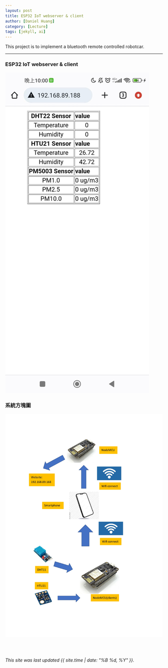 ```yaml
---
layout: post
title: ESP32 IoT webserver & client
author: [Daniel Huang]
category: [Lecture]
tags: [jekyll, ai]
---
```


This project is to implement a bluetooth remote controlled robotcar.

---


###  ESP32 IoT webserver & client
![](https://github.com/xxhuang0913/MCU-project/blob/main/images/344449732_759116732495583_86825326980649755_n.jpg?raw=true)
###  系統方塊圖
![](https://github.com/xxhuang0913/MCU-project/blob/main/images/webserver_page-0001.jpg?raw=true)

<br>
<br>

*This site was last updated {{ site.time | date: "%B %d, %Y" }}.*
